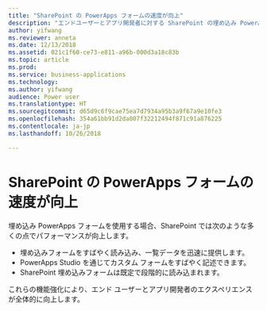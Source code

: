 ```yaml
---
title: "SharePoint の PowerApps フォームの速度が向上"
description: "エンドユーザーとアプリ開発者に対する SharePoint の埋め込み PowerApps フォームのパフォーマンスが向上します"
author: yifwang
ms.reviewer: anneta
ms.date: 12/13/2018
ms.assetid: 021c1f60-ce73-e811-a96b-000d3a18c83b
ms.topic: article
ms.prod: 
ms.service: business-applications
ms.technology: 
ms.author: yifwang
audience: Power user
ms.translationtype: HT
ms.sourcegitcommit: d65d9c6f9cae75ea7d7934a95b3a9f67a9e10fe3
ms.openlocfilehash: 354a61bb91d2da007f32212494f871c91a876225
ms.contentlocale: ja-jp
ms.lasthandoff: 10/26/2018

---
```

# <a name="powerapps-forms-in-sharepoint-are-faster"></a>SharePoint の PowerApps フォームの速度が向上




埋め込み PowerApps フォームを使用する場合、SharePoint では次のような多くの点でパフォーマンスが向上します。

- 埋め込みフォームをすばやく読み込み、一覧データを迅速に提供します。
- PowerApps Studio を通じてカスタム フォームをすばやく記述できます。
- SharePoint 埋め込みフォームは既定で段階的に読み込まれます。

これらの機能強化により、エンド ユーザーとアプリ開発者のエクスペリエンスが全体的に向上します。


